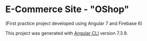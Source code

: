 # E-Commerce Site - "OShop"
(First practice project developed using Angular 7 and Firebase 6)

This project was generated with [Angular CLI](https://github.com/angular/angular-cli) version 7.3.9.
